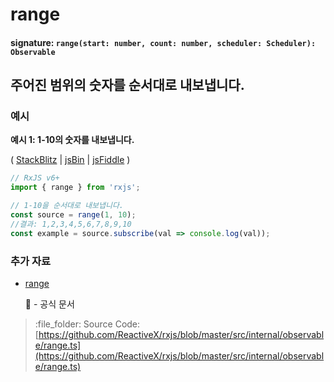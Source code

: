# range

#### signature: `range(start: number, count: number, scheduler: Scheduler): Observable`

## 주어진 범위의 숫자를 순서대로 내보냅니다.

### 예시

**예시 1: 1-10의 숫자를 내보냅니다.**

\( [StackBlitz](https://stackblitz.com/edit/typescript-r5zrww?file=index.ts&devtoolsheight=100) \| [jsBin](http://jsbin.com/yalefomage/1/edit?js,console) \| [jsFiddle](https://jsfiddle.net/btroncone/cfvfgwn9/) \)

```javascript
// RxJS v6+
import { range } from 'rxjs';

// 1-10을 순서대로 내보냅니다.
const source = range(1, 10);
//결과: 1,2,3,4,5,6,7,8,9,10
const example = source.subscribe(val => console.log(val));
```

### 추가 자료

* [range](https://rxjs.dev/api/index/function/range)

  :newspaper: - 공식 문서

> :file\_folder: Source Code: [https://github.com/ReactiveX/rxjs/blob/master/src/internal/observable/range.ts](https://github.com/ReactiveX/rxjs/blob/master/src/internal/observable/range.ts)

